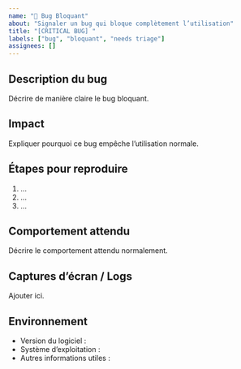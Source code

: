 ```yaml
---
name: "🚨 Bug Bloquant"
about: "Signaler un bug qui bloque complètement l’utilisation"
title: "[CRITICAL BUG] "
labels: ["bug", "bloquant", "needs triage"]
assignees: []
---
```


## Description du bug
Décrire de manière claire le bug bloquant.

## Impact
Expliquer pourquoi ce bug empêche l’utilisation normale.

## Étapes pour reproduire
1. …
2. …
3. …

## Comportement attendu
Décrire le comportement attendu normalement.

## Captures d’écran / Logs
Ajouter ici.

## Environnement
- Version du logiciel :
- Système d’exploitation :
- Autres informations utiles :
